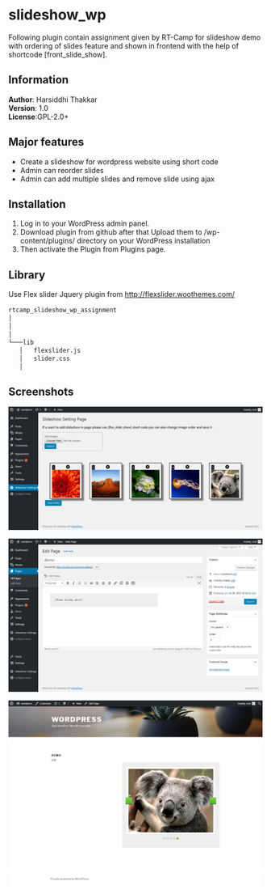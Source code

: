 # slideshow_wp
Following plugin contain assignment given by RT-Camp for slideshow demo with ordering of slides feature and shown in frontend with the help of shortcode [front_slide_show].
## Information
**Author**: Harsiddhi Thakkar  
**Version**: 1.0  
**License**:GPL-2.0+  
## Major features
* Create a slideshow for wordpress website using short code
* Admin can reorder slides
* Admin can add multiple slides and remove slide using ajax
## Installation
1. Log in to your WordPress admin panel.
2. Download plugin from github after that Upload them to /wp-content/plugins/ directory on your WordPress installation
3. Then activate the Plugin from Plugins page.
## Library
Use Flex slider Jquery plugin from http://flexslider.woothemes.com/   
```
rtcamp_slideshow_wp_assignment
│   
│      
│
└───lib
   │   flexslider.js
   │   slider.css
   │

```
## Screenshots
![alt text](sn3.png)  

![alt text](sn2.png)

![alt text](sn1.png)





